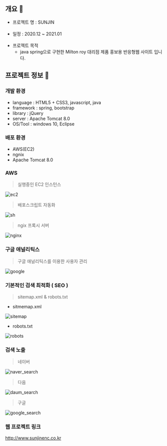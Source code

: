## 개요 :wave:
- 프로젝트 명 : SUNJIN
<br><br>
- 일정 : 2020.12 ~ 2021.01
<br><br>
- 프로젝트 목적
    - java spring으로 구현한 Milton roy 대리점 제품 홍보용 반응형웹 사이트 입니다. 

## 프로젝트 정보 :punch:

### 개발 환경
* language : HTML5 + CSS3, javascript, java
* framework : spring, bootstrap
* library : jQuery
* server : Apache Tomcat 8.0
* OS/Tool : windows 10, Eclipse

### 배포 환경
* AWS(EC2)
* ngnix
* Apache Tomcat 8.0

### AWS

> 실행중인 EC2 인스턴스

![ec2](https://github.com/SbinSho/spring5-website/blob/master/img/ec2.png)

> 배포스크립트 자동화

![sh](https://github.com/SbinSho/spring5-website/blob/master/img/sh.png)

> ngix 프록시 서버

![nginx](https://github.com/SbinSho/spring5-website/blob/master/img/nginx.png)


### 구글 애널리틱스

> 구글 애널리틱스를 이용한 사용자 관리

![google](https://github.com/SbinSho/spring5-website/blob/master/img/google.png)



### 기본적인 검색 최적화 ( SEO )

> sitemap.xml & robots.txt

* sitmemap.xml

![sitemap](https://github.com/SbinSho/spring5-website/blob/master/img/sitemap.png)

* robots.txt

![robots](https://github.com/SbinSho/spring5-website/blob/master/img/robots.png)


### 검색 노출

> 네이버

![naver_search](https://github.com/SbinSho/spring5-website/blob/master/img/naver_search.png)

> 다음

![daum_search](https://github.com/SbinSho/spring5-website/blob/master/img/daum_search.png)

> 구글

![google_search](https://github.com/SbinSho/spring5-website/blob/master/img/google_search.png)

### 웹 프로젝트 링크

<http://www.sunjinenc.co.kr>

